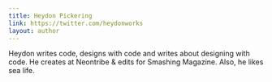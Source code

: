 ```yaml
---
title: Heydon Pickering
link: https://twitter.com/heydonworks
layout: author
---
```

Heydon writes code, designs with code and writes about designing with code. He creates at Neontribe & edits for Smashing Magazine. Also, he likes sea life.